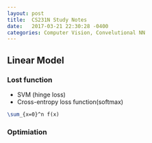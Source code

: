 ```yaml
---
layout: post
title:  CS231N Study Notes
date:   2017-03-21 22:30:28 -0400
categories: Computer Vision, Convelutional NN
---
```


## Linear Model

### Lost function
* SVM (hinge loss)
* Cross-entropy loss function(softmax) 
```tex
\sum_{x=0}^n f(x)
```
### Optimiation
    
